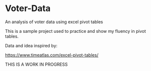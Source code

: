 # Voter-Data
An analysis of voter data using excel pivot tables

This is a sample project used to practice and show my fluency in pivot tables. 

Data and idea inspired by:

https://www.timeatlas.com/excel-pivot-tables/

THIS IS A WORK IN PROGRESS
